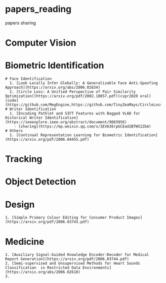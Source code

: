 # papers_reading
papers sharing

# Computer Vision
  # Biometric Identification
    # Face Identification
      1. [Look Locally Infer Globally: A Generalizable Face Anti-Spoofing Approach](https://arxiv.org/abs/2006.02834)
      2. [Circle Loss: A Unified Perspective of Pair Similarity Optimization](https://arxiv.org/pdf/2002.10857.pdf)(cvpr2020 oral)[code](https://github.com/MegEngine,https://github.com/TinyZeaMays/CircleLoss)
    # Writer Identification
      1. [Encoding Pathlet and SIFT Features with Bagged VLAD for Historical Writer Identification](https://ieeexplore.ieee.org/abstract/document/9083956)
        - [sharing](https://mp.weixin.qq.com/s/3EVA36rpGCEad2BTW5IZbA)
    # Others
      1. [Continual Representation Learning for Biometric Identification](https://arxiv.org/pdf/2006.04455.pdf)
   
  # Tracking
  # Object Detection
  # Design
    1. [Simple Primary Colour Editing for Consumer Product Images](https://arxiv.org/pdf/2006.03743.pdf)
  # Medicine
    1. [Auxiliary Signal-Guided Knowledge Encoder-Decoder for Medical Report Generation](https://arxiv.org/pdf/2006.03744.pdf)
    2. [Semi-supervised and Unsupervised Methods for Heart Sounds Classification  in Restricted Data Environments](https://arxiv.org/abs/2006.02610)
    3. 
